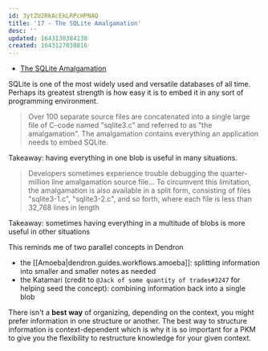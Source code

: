 ```yaml
---
id: 3ytZU2RkAcEkLRPcHPNAQ
title: '17 - The SQLite Amalgamation'
desc: ''
updated: 1643130384130
created: 1643127038816
---
```


- [The SQLite Amalgamation](https://www.sqlite.org/amalgamation.html)

SQLite is one of the most widely used and versatile databases of all time. Perhaps its greatest strength is how easy it is to embed it in any sort of programming environment. 

> Over 100 separate source files are concatenated into a single large file of C-code named "sqlite3.c" and referred to as "the amalgamation". The amalgamation contains everything an application needs to embed SQLite. 

Takeaway: having everything in one blob is useful in many situations. 

> Developers sometimes experience trouble debugging the quarter-million line amalgamation source file... To circumvent this limitation, the amalgamation is also available in a split form, consisting of files "sqlite3-1.c", "sqlite3-2.c", and so forth, where each file is less than 32,768 lines in length

Takeaway: sometimes having everything in a multitude of blobs is more useful in other situations

This reminds me of two parallel concepts in Dendron
- the [[Amoeba|dendron.guides.workflows.amoeba]]: splitting information into smaller and smaller notes as needed
- the Katamari (credit to `@Jack of some quantity of trades#3247` for helping seed the concept): combining information back into a single blob

There isn't a **best way** of organizing, depending on the context, you might prefer information in one structure or another. The best way to structure information is context-dependent which is why it is so important for a PKM to give you the flexibility to restructure knowledge for your given context. 

